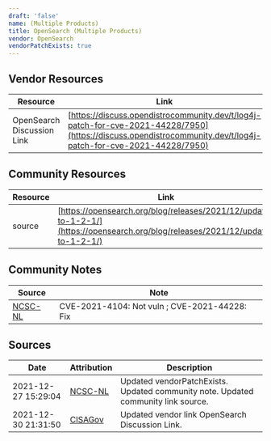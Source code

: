 ```yaml
---
draft: 'false'
name: (Multiple Products)
title: OpenSearch (Multiple Products)
vendor: OpenSearch
vendorPatchExists: true
---
```


## Vendor Resources
| Resource | Link |
| --- | --- |
| OpenSearch Discussion Link | [https://discuss.opendistrocommunity.dev/t/log4j-patch-for-cve-2021-44228/7950](https://discuss.opendistrocommunity.dev/t/log4j-patch-for-cve-2021-44228/7950) |

## Community Resources
| Resource | Link |
| --- | --- |
| source | [https://opensearch.org/blog/releases/2021/12/update-to-1-2-1/](https://opensearch.org/blog/releases/2021/12/update-to-1-2-1/) |

## Community Notes
| Source | Note |
| --- | --- |
| [NCSC-NL](https://github.com/NCSC-NL/log4shell/blob/main/software/README.md) | CVE-2021-4104: Not vuln ; CVE-2021-44228: Fix </ul> |

## Sources
| Date | Attribution | Description |
| --- | --- | --- |
| 2021-12-27 15:29:04 | [NCSC-NL](https://github.com/NCSC-NL/log4shell/blob/main/software/README.md) | Updated vendorPatchExists. Updated community note. Updated community link source.  |
| 2021-12-30 21:31:50 | [CISAGov](https://raw.githubusercontent.com/cisagov/log4j-affected-db/develop/README.md) | Updated vendor link OpenSearch Discussion Link.  |

